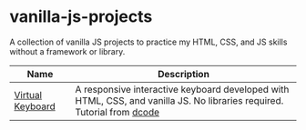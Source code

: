 # vanilla-js-projects
A collection of vanilla JS projects to practice my HTML, CSS, and JS skills without a framework or library.

Name               | Description
------------       | -------------
[Virtual Keyboard](virtualKeyboard/index.html)   | A responsive interactive keyboard developed with HTML, CSS, and vanilla JS. No libraries required. Tutorial from [dcode](https://youtu.be/N3cq0BHDMOY) 